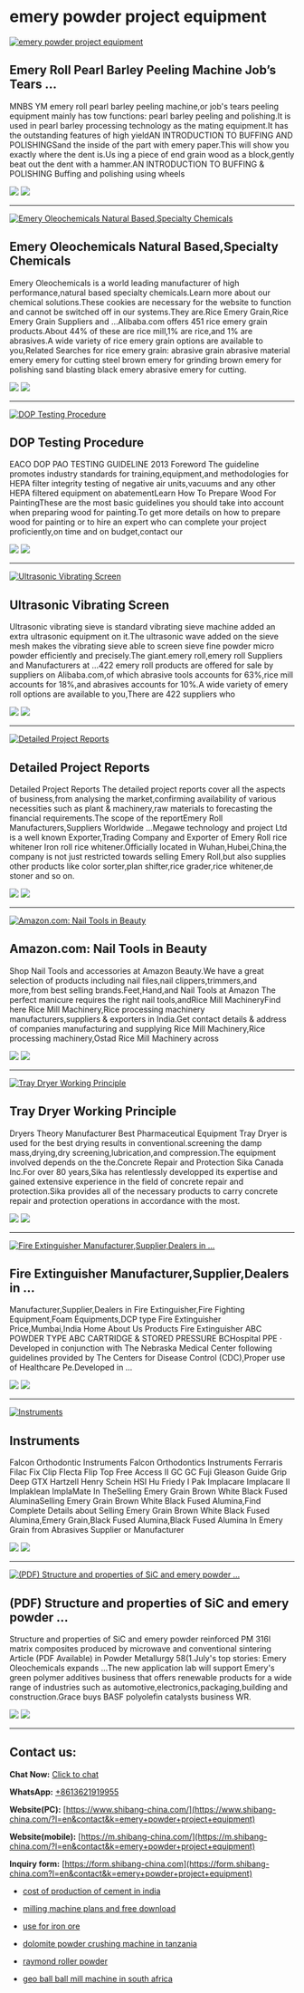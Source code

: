# emery powder project equipment

<a href="https://swt.shibang-china.com/?l=en&img&k=emery+powder+project+equipment" target="_blank">![emery powder project equipment](http://static.shibang-china.com/all-800x300/753.jpg)</a>

## Emery Roll Pearl Barley Peeling Machine Job’s Tears …
MNBS YM emery roll pearl barley peeling machine,or job's tears peeling equipment mainly has tow functions: pearl barley peeling and polishing.It is used in pearl barley processing technology as the mating equipment.It has the outstanding features of high yieldAN INTRODUCTION TO BUFFING AND POLISHINGSand the inside of the part with emery paper.This will show you exactly where the dent is.Us ing a piece of end grain wood as a block,gently beat out the dent with a hammer.AN INTRODUCTION TO BUFFING &amp; POLISHING Buffing and polishing using wheels


<a href="https://whatsapp.shibangsoft.com/WhatsApp.php" target="_blank" title="WhatsApp">![](http://static.shibang-china.com/icon/whatsapp.png)</a> <a href="https://swt.shibang-china.com/?l=en&icon&k=emery+powder+project+equipment" target="_blank">![](http://static.shibang-china.com/icon/chat-en.png)</a>

---

<a href="https://swt.shibang-china.com/?l=en&img&k=emery+powder+project+equipment" target="_blank">![Emery Oleochemicals Natural Based,Specialty Chemicals](http://static.shibang-china.com/all-800x300/1099.jpg)</a>

## Emery Oleochemicals Natural Based,Specialty Chemicals
Emery Oleochemicals is a world leading manufacturer of high performance,natural based specialty chemicals.Learn more about our chemical solutions.These cookies are necessary for the website to function and cannot be switched off in our systems.They are.Rice Emery Grain,Rice Emery Grain Suppliers and …Alibaba.com offers 451 rice emery grain products.About 44% of these are rice mill,1% are rice,and 1% are abrasives.A wide variety of rice emery grain options are available to you,Related Searches for rice emery grain: abrasive grain abrasive material emery emery for cutting steel brown emery for grinding brown emery for polishing sand blasting black emery abrasive emery for cutting.


<a href="https://whatsapp.shibangsoft.com/WhatsApp.php" target="_blank" title="WhatsApp">![](http://static.shibang-china.com/icon/whatsapp.png)</a> <a href="https://swt.shibang-china.com/?l=en&icon&k=emery+powder+project+equipment" target="_blank">![](http://static.shibang-china.com/icon/chat-en.png)</a>

---

<a href="https://swt.shibang-china.com/?l=en&img&k=emery+powder+project+equipment" target="_blank">![DOP Testing Procedure](http://static.shibang-china.com/all-800x300/284.jpg)</a>

## DOP Testing Procedure
EACO DOP PAO TESTING GUIDELINE 2013 Foreword The guideline promotes industry standards for training,equipment,and methodologies for HEPA filter integrity testing of negative air units,vacuums and any other HEPA filtered equipment on abatementLearn How To Prepare Wood For PaintingThese are the most basic guidelines you should take into account when preparing wood for painting.To get more details on how to prepare wood for painting or to hire an expert who can complete your project proficiently,on time and on budget,contact our


<a href="https://whatsapp.shibangsoft.com/WhatsApp.php" target="_blank" title="WhatsApp">![](http://static.shibang-china.com/icon/whatsapp.png)</a> <a href="https://swt.shibang-china.com/?l=en&icon&k=emery+powder+project+equipment" target="_blank">![](http://static.shibang-china.com/icon/chat-en.png)</a>

---

<a href="https://swt.shibang-china.com/?l=en&img&k=emery+powder+project+equipment" target="_blank">![Ultrasonic Vibrating Screen](http://static.shibang-china.com/all-800x300/851.jpg)</a>

## Ultrasonic Vibrating Screen
Ultrasonic vibrating sieve is standard vibrating sieve machine added an extra ultrasonic equipment on it.The ultrasonic wave added on the sieve mesh makes the vibrating sieve able to screen sieve fine powder micro powder efficiently and precisely.The giant.emery roll,emery roll Suppliers and Manufacturers at …422 emery roll products are offered for sale by suppliers on Alibaba.com,of which abrasive tools accounts for 63%,rice mill accounts for 18%,and abrasives accounts for 10%.A wide variety of emery roll options are available to you,There are 422 suppliers who


<a href="https://whatsapp.shibangsoft.com/WhatsApp.php" target="_blank" title="WhatsApp">![](http://static.shibang-china.com/icon/whatsapp.png)</a> <a href="https://swt.shibang-china.com/?l=en&icon&k=emery+powder+project+equipment" target="_blank">![](http://static.shibang-china.com/icon/chat-en.png)</a>

---

<a href="https://swt.shibang-china.com/?l=en&img&k=emery+powder+project+equipment" target="_blank">![Detailed Project Reports](http://static.shibang-china.com/all-800x300/1358.jpg)</a>

## Detailed Project Reports
Detailed Project Reports The detailed project reports cover all the aspects of business,from analysing the market,confirming availability of various necessities such as plant &amp; machinery,raw materials to forecasting the financial requirements.The scope of the reportEmery Roll Manufacturers,Suppliers Worldwide …Megawe technology and project Ltd is a well known Exporter,Trading Company and Exporter of Emery Roll rice whitener Iron roll rice whitener.Officially located in Wuhan,Hubei,China,the company is not just restricted towards selling Emery Roll,but also supplies other products like color sorter,plan shifter,rice grader,rice whitener,de stoner and so on.


<a href="https://whatsapp.shibangsoft.com/WhatsApp.php" target="_blank" title="WhatsApp">![](http://static.shibang-china.com/icon/whatsapp.png)</a> <a href="https://swt.shibang-china.com/?l=en&icon&k=emery+powder+project+equipment" target="_blank">![](http://static.shibang-china.com/icon/chat-en.png)</a>

---

<a href="https://swt.shibang-china.com/?l=en&img&k=emery+powder+project+equipment" target="_blank">![Amazon.com: Nail Tools in Beauty](http://static.shibang-china.com/all-800x300/499.jpg)</a>

## Amazon.com: Nail Tools in Beauty
Shop Nail Tools and accessories at Amazon Beauty.We have a great selection of products including nail files,nail clippers,trimmers,and more,from best selling brands.Feet,Hand,and Nail Tools at Amazon The perfect manicure requires the right nail tools,andRice Mill MachineryFind here Rice Mill Machinery,Rice processing machinery manufacturers,suppliers &amp; exporters in India.Get contact details &amp; address of companies manufacturing and supplying Rice Mill Machinery,Rice processing machinery,Ostad Rice Mill Machinery across


<a href="https://whatsapp.shibangsoft.com/WhatsApp.php" target="_blank" title="WhatsApp">![](http://static.shibang-china.com/icon/whatsapp.png)</a> <a href="https://swt.shibang-china.com/?l=en&icon&k=emery+powder+project+equipment" target="_blank">![](http://static.shibang-china.com/icon/chat-en.png)</a>

---

<a href="https://swt.shibang-china.com/?l=en&img&k=emery+powder+project+equipment" target="_blank">![Tray Dryer Working Principle](http://static.shibang-china.com/all-800x300/1237.jpg)</a>

## Tray Dryer Working Principle
Dryers Theory Manufacturer Best Pharmaceutical Equipment Tray Dryer is used for the best drying results in conventional.screening the damp mass,drying,dry screening,lubrication,and compression.The equipment involved depends on the the.Concrete Repair and Protection Sika Canada Inc.For over 80 years,Sika has relentlessly developped its expertise and gained extensive experience in the field of concrete repair and protection.Sika provides all of the necessary products to carry concrete repair and protection operations in accordance with the most.


<a href="https://whatsapp.shibangsoft.com/WhatsApp.php" target="_blank" title="WhatsApp">![](http://static.shibang-china.com/icon/whatsapp.png)</a> <a href="https://swt.shibang-china.com/?l=en&icon&k=emery+powder+project+equipment" target="_blank">![](http://static.shibang-china.com/icon/chat-en.png)</a>

---

<a href="https://swt.shibang-china.com/?l=en&img&k=emery+powder+project+equipment" target="_blank">![Fire Extinguisher Manufacturer,Supplier,Dealers in …](http://static.shibang-china.com/all-800x300/851.jpg)</a>

## Fire Extinguisher Manufacturer,Supplier,Dealers in …
Manufacturer,Supplier,Dealers in Fire Extinguisher,Fire Fighting Equipment,Foam Equipments,DCP type Fire Extinguisher Price,Mumbai,India Home About Us Products Fire Extinguisher ABC POWDER TYPE ABC CARTRIDGE &amp; STORED PRESSURE BCHospital PPE&nbsp;&#0183;&#32;Developed in conjunction with The Nebraska Medical Center following guidelines provided by The Centers for Disease Control (CDC),Proper use of Healthcare Pe.Developed in …


<a href="https://whatsapp.shibangsoft.com/WhatsApp.php" target="_blank" title="WhatsApp">![](http://static.shibang-china.com/icon/whatsapp.png)</a> <a href="https://swt.shibang-china.com/?l=en&icon&k=emery+powder+project+equipment" target="_blank">![](http://static.shibang-china.com/icon/chat-en.png)</a>

---

<a href="https://swt.shibang-china.com/?l=en&img&k=emery+powder+project+equipment" target="_blank">![Instruments](http://static.shibang-china.com/all-800x300/1452.jpg)</a>

## Instruments
Falcon Orthodontic Instruments Falcon Orthodontics Instruments Ferraris Filac Fix Clip Flecta Flip Top Free Access II GC GC Fuji Gleason Guide Grip Deep GTX Hartzell Henry Schein HSI Hu Friedy I Pak Implacare Implacare II Implaklean ImplaMate In TheSelling Emery Grain Brown White Black Fused AluminaSelling Emery Grain Brown White Black Fused Alumina,Find Complete Details about Selling Emery Grain Brown White Black Fused Alumina,Emery Grain,Black Fused Alumina,Black Fused Alumina In Emery Grain from Abrasives Supplier or Manufacturer


<a href="https://whatsapp.shibangsoft.com/WhatsApp.php" target="_blank" title="WhatsApp">![](http://static.shibang-china.com/icon/whatsapp.png)</a> <a href="https://swt.shibang-china.com/?l=en&icon&k=emery+powder+project+equipment" target="_blank">![](http://static.shibang-china.com/icon/chat-en.png)</a>

---

<a href="https://swt.shibang-china.com/?l=en&img&k=emery+powder+project+equipment" target="_blank">![(PDF) Structure and properties of SiC and emery powder …](http://static.shibang-china.com/all-800x300/1376.jpg)</a>

## (PDF) Structure and properties of SiC and emery powder …
Structure and properties of SiC and emery powder reinforced PM 316l matrix composites produced by microwave and conventional sintering Article (PDF Available) in Powder Metallurgy 58(1.July's top stories: Emery Oleochemicals expands …The new application lab will support Emery's green polymer additives business that offers renewable products for a wide range of industries such as automotive,electronics,packaging,building and construction.Grace buys BASF polyolefin catalysts business WR.


<a href="https://whatsapp.shibangsoft.com/WhatsApp.php" target="_blank" title="WhatsApp">![](http://static.shibang-china.com/icon/whatsapp.png)</a> <a href="https://swt.shibang-china.com/?l=en&icon&k=emery+powder+project+equipment" target="_blank">![](http://static.shibang-china.com/icon/chat-en.png)</a>

---
## Contact us:

**Chat Now:** [Click to chat](https://swt.shibang-china.com?l=en&contact&k=emery+powder+project+equipment)

**WhatsApp:**  [+8613621919955](https://whatsapp.shibangsoft.com/WhatsApp.php)

**Website(PC):** [https://www.shibang-china.com/](https://www.shibang-china.com/?l=en&contact&k=emery+powder+project+equipment)

**Website(mobile):** [https://m.shibang-china.com/](https://m.shibang-china.com/?l=en&contact&k=emery+powder+project+equipment)

**Inquiry form:** [https://form.shibang-china.com](https://form.shibang-china.com?l=en&contact&k=emery+powder+project+equipment)

* [cost of production of cement in india](../132/cost%20of%20production%20of%20cement%20in%20india.md)

* [milling machine plans and free download](../132/milling%20machine%20plans%20and%20free%20download.md)

* [use for iron ore](../140/use%20for%20iron%20ore.md)

* [dolomite powder crushing machine in tanzania](../139/dolomite%20powder%20crushing%20machine%20in%20tanzania.md)

* [raymond roller powder](../136/raymond%20roller%20powder.md)

* [geo ball ball mill machine in south africa](../138/geo%20ball%20ball%20mill%20machine%20in%20south%20africa.md)